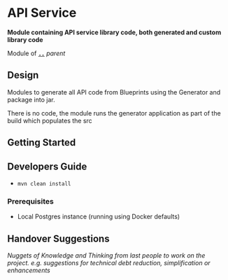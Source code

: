 # API Service

**Module containing API service library code, both generated and custom library code**

Module of [**`..`**](../README.md) *parent*


## Design

Modules to generate all API code from Blueprints using the Generator and package into jar.

There is no code, the module runs the generator application as part of the build which populates the src


## Getting Started


## Developers Guide

* `mvn clean install` 

### Prerequisites

* Local Postgres instance (running using Docker defaults)


## Handover Suggestions

_Nuggets of Knowledge and Thinking from last people to work on the project._
_e.g. suggestions for technical debt reduction, simplification or enhancements_


